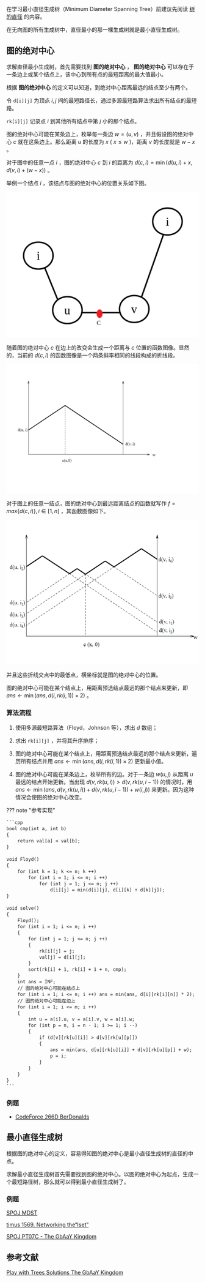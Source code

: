 在学习最小直径生成树（Minimum Diameter Spanning Tree）前建议先阅读 [树的直径](./tree-diameter.md) 的内容。

在无向图的所有生成树中，直径最小的那一棵生成树就是最小直径生成树。

## 图的绝对中心

求解直径最小生成树，首先需要找到 **图的绝对中心** ， **图的绝对中心** 可以存在于一条边上或某个结点上，该中心到所有点的最短距离的最大值最小。

根据 **图的绝对中心** 的定义可以知道，到绝对中心距离最远的结点至少有两个。

令 `d[i][j]` 为顶点 $i,j$ 间的最短路径长，通过多源最短路算法求出所有结点的最短路。

 `rk[i][j]` 记录点 $i$ 到其他所有结点中第 $j$ 小的那个结点。

图的绝对中心可能在某条边上，枚举每一条边 $w=(u,v)$ ，并且假设图的绝对中心 $c$ 就在这条边上。那么距离 $u$ 的长度为 $x$ ( $x \leq w$ )，距离 $v$ 的长度就是 $w - x$ 。

对于图中的任意一点 $i$ ，图的绝对中心 $c$ 到 $i$ 的距离为 $d(c,i)=\min(d(u,i) + x, d(v,i) + (w - x))$ 。

举例一个结点 $i$ ，该结点与图的绝对中心的位置关系如下图。

![mdst1](./images/mdst-1.png)

随着图的绝对中心 $c$ 在边上的改变会生成一个距离与 $c$ 位置的函数图像。显然的，当前的 $d(c,i)$ 的函数图像是一个两条斜率相同的线段构成的折线段。

![mdst2](./images/mdst-2.png)

对于图上的任意一结点，图的绝对中心到最远距离结点的函数就写作 $f = max\{ d(c,i)\},i \in[1,n]$ ，其函数图像如下。

![mdst3](./images/mdst-3.png)

并且这些折线交点中的最低点，横坐标就是图的绝对中心的位置。

图的绝对中心可能在某个结点上，用距离预选结点最远的那个结点来更新，即 $\textit{ans}\leftarrow \min(\textit{ans},d(i,\textit{rk}(i,1))\times 2)$ 。

### 算法流程

1. 使用多源最短路算法（Floyd，Johnson 等），求出 $d$ 数组；

2. 求出 `rk[i][j]` ，并将其升序排序；

3. 图的绝对中心可能在某个结点上，用距离预选结点最远的那个结点来更新，遍历所有结点并用 $\textit{ans}\leftarrow \min(\textit{ans},d(i,\textit{rk}(i,1)) \times 2)$ 更新最小值。

4. 图的绝对中心可能在某条边上，枚举所有的边。对于一条边 $w(u,j)$ 从距离 $u$ 最远的结点开始更新。当出现 $d(v,rk(u,i)) > d(v,rk(u,i-1))$ 的情况时，用 $ans\leftarrow  \min(ans, d(v,rk(u,i))+d(v,rk(u,i-1))+w(i,j))$ 来更新。因为这种情况会使图的绝对中心改变。

??? note "参考实现"

    ```cpp
    bool cmp(int a, int b)
    {
        return val[a] < val[b];
    }

    void Floyd()
    {
        for (int k = 1; k <= n; k ++)
            for (int i = 1; i <= n; i ++)
                for (int j = 1; j <= n; j ++)
                    d[i][j] = min(d[i][j], d[i][k] + d[k][j]);
    }

    void solve()
    {
        Floyd();
        for (int i = 1; i <= n; i ++)
        {
            for (int j = 1; j <= n; j ++) 
            {
                rk[i][j] = j;
                val[j] = d[i][j];
            }
            sort(rk[i] + 1, rk[i] + 1 + n, cmp);
        }
        int ans = INF;
        // 图的绝对中心可能在结点上
        for (int i = 1; i <= n; i ++) ans = min(ans, d[i][rk[i][n]] * 2);
        // 图的绝对中心可能在边上
        for (int i = 1; i <= m; i ++)
        {
            int u = a[i].u, v = a[i].v, w = a[i].w;
            for (int p = n, i = n - 1; i >= 1; i --)
            {
                if (d[v][rk[u][i]] > d[v][rk[u][p]])
                {
                    ans = min(ans, d[u][rk[u][i]] + d[v][rk[u][p]] + w);
                    p = i;
                }
            }
        }
    }
    ```

### 例题

-  [CodeForce 266D BerDonalds](https://codeforces.ml/contest/266/problem/D) 

## 最小直径生成树

根据图的绝对中心的定义，容易得知图的绝对中心是最小直径生成树的直径的中点。

求解最小直径生成树首先需要找到图的绝对中心。以图的绝对中心为起点，生成一个最短路径树，那么就可以得到最小直径生成树了。

### 例题

 [SPOJ MDST](https://www.spoj.com/problems/MDST/) 

 [timus 1569. Networking the“Iset”](https://acm.timus.ru/problem.aspx?space=1&num=1569) 

 [SPOJ PT07C - The GbAaY Kingdom](https://www.luogu.com.cn/problem/SP1479) 

## 参考文献

 [Play with Trees
Solutions The GbAaY Kingdom](https://adn.botao.hu/adn-backup/blog/attachments/month_0705/32007531153238.pdf) 
